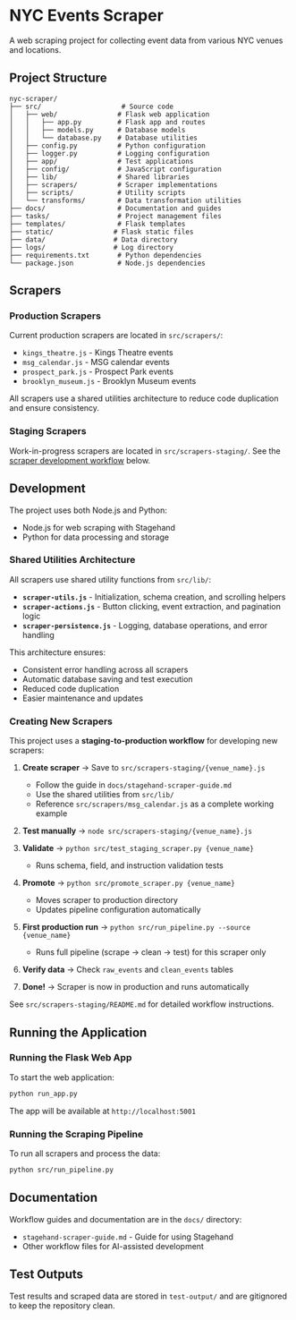 # NYC Events Scraper

A web scraping project for collecting event data from various NYC venues and locations.

## Project Structure

```
nyc-scraper/
├── src/                    # Source code
│   ├── web/               # Flask web application
│   │   ├── app.py         # Flask app and routes
│   │   ├── models.py      # Database models
│   │   └── database.py    # Database utilities
│   ├── config.py          # Python configuration
│   ├── logger.py          # Logging configuration
│   ├── app/               # Test applications
│   ├── config/            # JavaScript configuration
│   ├── lib/               # Shared libraries
│   ├── scrapers/          # Scraper implementations
│   ├── scripts/           # Utility scripts
│   └── transforms/        # Data transformation utilities
├── docs/                  # Documentation and guides
├── tasks/                 # Project management files
├── templates/             # Flask templates
├── static/               # Flask static files
├── data/                 # Data directory
├── logs/                 # Log directory
├── requirements.txt       # Python dependencies
└── package.json           # Node.js dependencies
```

## Scrapers

### Production Scrapers

Current production scrapers are located in `src/scrapers/`:
- `kings_theatre.js` - Kings Theatre events
- `msg_calendar.js` - MSG calendar events  
- `prospect_park.js` - Prospect Park events
- `brooklyn_museum.js` - Brooklyn Museum events

All scrapers use a shared utilities architecture to reduce code duplication and ensure consistency.

### Staging Scrapers

Work-in-progress scrapers are located in `src/scrapers-staging/`. See the [scraper development workflow](#creating-new-scrapers) below.

## Development

The project uses both Node.js and Python:
- Node.js for web scraping with Stagehand
- Python for data processing and storage

### Shared Utilities Architecture

All scrapers use shared utility functions from `src/lib/`:

- **`scraper-utils.js`** - Initialization, schema creation, and scrolling helpers
- **`scraper-actions.js`** - Button clicking, event extraction, and pagination logic
- **`scraper-persistence.js`** - Logging, database operations, and error handling

This architecture ensures:
- Consistent error handling across all scrapers
- Automatic database saving and test execution
- Reduced code duplication
- Easier maintenance and updates

### Creating New Scrapers

This project uses a **staging-to-production workflow** for developing new scrapers:

1. **Create scraper** → Save to `src/scrapers-staging/{venue_name}.js`
   - Follow the guide in `docs/stagehand-scraper-guide.md`
   - Use the shared utilities from `src/lib/`
   - Reference `src/scrapers/msg_calendar.js` as a complete working example

2. **Test manually** → `node src/scrapers-staging/{venue_name}.js`

3. **Validate** → `python src/test_staging_scraper.py {venue_name}`
   - Runs schema, field, and instruction validation tests

4. **Promote** → `python src/promote_scraper.py {venue_name}`
   - Moves scraper to production directory
   - Updates pipeline configuration automatically

5. **First production run** → `python src/run_pipeline.py --source {venue_name}`
   - Runs full pipeline (scrape → clean → test) for this scraper only

6. **Verify data** → Check `raw_events` and `clean_events` tables

7. **Done!** → Scraper is now in production and runs automatically

See `src/scrapers-staging/README.md` for detailed workflow instructions.

## Running the Application

### Running the Flask Web App

To start the web application:

```bash
python run_app.py
```

The app will be available at `http://localhost:5001`

### Running the Scraping Pipeline

To run all scrapers and process the data:

```bash
python src/run_pipeline.py
```

## Documentation

Workflow guides and documentation are in the `docs/` directory:
- `stagehand-scraper-guide.md` - Guide for using Stagehand
- Other workflow files for AI-assisted development

## Test Outputs

Test results and scraped data are stored in `test-output/` and are gitignored to keep the repository clean.